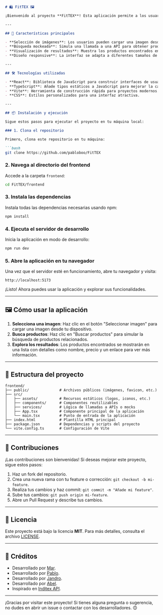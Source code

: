 ```markdown
# 🛍️ FitTEX 🖼️

¡Bienvenido al proyecto **FitTEX**! Esta aplicación permite a los usuarios seleccionar una imagen y buscar productos relacionados en las marcas de ropa de Inditex. Desarrollada con **React** y **TypeScript**, es una muestra de cómo integrar funcionalidades de búsqueda y visualización de datos en una interfaz moderna.

---

## 🚀 Características principales

- **Selección de imágenes**: Los usuarios pueden cargar una imagen desde su dispositivo.
- **Búsqueda mockeada**: Simula una llamada a una API para obtener productos relacionados con la imagen seleccionada.
- **Visualización de resultados**: Muestra los productos encontrados en una lista con detalles como nombre, precio y enlace al producto.
- **Diseño responsive**: La interfaz se adapta a diferentes tamaños de pantalla.

---

## 🛠️ Tecnologías utilizadas

- **React**: Biblioteca de JavaScript para construir interfaces de usuario.
- **TypeScript**: Añade tipos estáticos a JavaScript para mejorar la calidad del código.
- **Vite**: Herramienta de construcción rápida para proyectos modernos.
- **CSS**: Estilos personalizados para una interfaz atractiva.

---

## 📦 Instalación y ejecución

Sigue estos pasos para ejecutar el proyecto en tu máquina local:

### 1. Clona el repositorio

Primero, clona este repositorio en tu máquina:

```bash
git clone https://github.com/pabloboo/FitTEX
```

### 2. Navega al directorio del frontend

Accede a la carpeta `frontend`:

```bash
cd FitTEX/frontend
```

### 3. Instala las dependencias

Instala todas las dependencias necesarias usando npm:

```bash
npm install
```

### 4. Ejecuta el servidor de desarrollo

Inicia la aplicación en modo de desarrollo:

```bash
npm run dev
```

### 5. Abre la aplicación en tu navegador

Una vez que el servidor esté en funcionamiento, abre tu navegador y visita:

```
http://localhost:5173
```

¡Listo! Ahora puedes usar la aplicación y explorar sus funcionalidades.

---

## 🖼️ Cómo usar la aplicación

1. **Selecciona una imagen**: Haz clic en el botón "Seleccionar imagen" para cargar una imagen desde tu dispositivo.
2. **Busca productos**: Haz clic en "Buscar productos" para simular la búsqueda de productos relacionados.
3. **Explora los resultados**: Los productos encontrados se mostrarán en una lista con detalles como nombre, precio y un enlace para ver más información.

---

## 🧩 Estructura del proyecto

```
frontend/
├── public/              # Archivos públicos (imágenes, favicon, etc.)
├── src/
│   ├── assets/          # Recursos estáticos (logos, iconos, etc.)
│   ├── components/      # Componentes reutilizables
│   ├── services/        # Lógica de llamadas a APIs o mocks
│   ├── App.tsx          # Componente principal de la aplicación
│   └── main.tsx         # Punto de entrada de la aplicación
├── index.html           # Plantilla HTML principal
├── package.json         # Dependencias y scripts del proyecto
└── vite.config.ts       # Configuración de Vite
```

---

## 🤝 Contribuciones

¡Las contribuciones son bienvenidas! Si deseas mejorar este proyecto, sigue estos pasos:

1. Haz un fork del repositorio.
2. Crea una nueva rama con tu feature o corrección: `git checkout -b mi-feature`.
3. Realiza tus cambios y haz commit: `git commit -m "Añade mi feature"`.
4. Sube tus cambios: `git push origin mi-feature`.
5. Abre un Pull Request y describe tus cambios.

---

## 📄 Licencia

Este proyecto está bajo la licencia **MIT**. Para más detalles, consulta el archivo [LICENSE](LICENSE).

---

## 🙌 Créditos

- Desarrollado por [Mar](https://github.com/MarAlonsoGarcia).
- Desarrollado por [Pablo](https://github.com/pabloboo).
- Desarrollado por [Jandro](https://github.com/jandrogarciagarcia).
- Desarrollado por [Abel](https://github.com/AbelJuncal).
- Inspirado en [Inditex API](https://api-sandbox.inditex.com).

---

¡Gracias por visitar este proyecto! Si tienes alguna pregunta o sugerencia, no dudes en abrir un issue o contactar con los desarrolladores. 😊
```